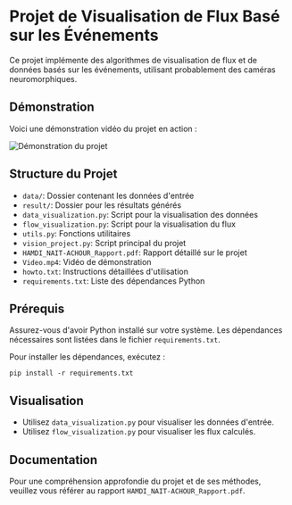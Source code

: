 # Projet de Visualisation de Flux Basé sur les Événements

Ce projet implémente des algorithmes de visualisation de flux et de données basés sur les événements, utilisant probablement des caméras neuromorphiques.

## Démonstration

Voici une démonstration vidéo du projet en action :

![Démonstration du projet](https://github.com/user-attachments/assets/a7575b29-d988-48b0-bec7-2bd6e7004696)

## Structure du Projet

- `data/`: Dossier contenant les données d'entrée
- `result/`: Dossier pour les résultats générés
- `data_visualization.py`: Script pour la visualisation des données
- `flow_visualization.py`: Script pour la visualisation du flux
- `utils.py`: Fonctions utilitaires
- `vision_project.py`: Script principal du projet
- `HAMDI_NAIT-ACHOUR_Rapport.pdf`: Rapport détaillé sur le projet
- `Video.mp4`: Vidéo de démonstration
- `howto.txt`: Instructions détaillées d'utilisation
- `requirements.txt`: Liste des dépendances Python

## Prérequis

Assurez-vous d'avoir Python installé sur votre système. Les dépendances nécessaires sont listées dans le fichier `requirements.txt`.

Pour installer les dépendances, exécutez :
 ```
pip install -r requirements.txt
 ```
## Visualisation

- Utilisez `data_visualization.py` pour visualiser les données d'entrée.
- Utilisez `flow_visualization.py` pour visualiser les flux calculés.

## Documentation

Pour une compréhension approfondie du projet et de ses méthodes, veuillez vous référer au rapport `HAMDI_NAIT-ACHOUR_Rapport.pdf`.

